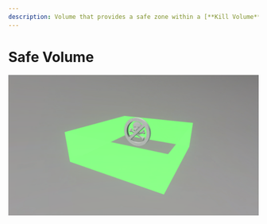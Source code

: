 ```yaml
---
description: Volume that provides a safe zone within a [**Kill Volume**](kill-volume.md). Players inside the **Safe Volume** will not be affected by the **Kill Volume**.
---
```


# Safe Volume

![Safe Volume](../../../.gitbook/assets/images/objects/gameplay/volumes/safe-volume.png)
